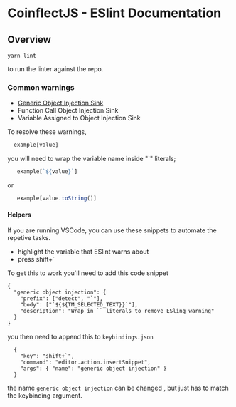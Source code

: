 # CoinflectJS - ESlint Documentation

## Overview

`yarn lint`

to run the linter against the repo.

### Common warnings

* [Generic Object Injection Sink](https://github.com/nodesecurity/eslint-plugin-security/blob/master/docs/the-dangers-of-square-bracket-notation.md)
* Function Call Object Injection Sink
* Variable Assigned to Object Injection Sink

To resolve these warnings,

```js
  example[value]
```

you will need to wrap the variable name inside "`" literals;

```js
   example[`${value}`]
```

or

```js
   example[value.toString()]
```

#### Helpers

If you are running VSCode, you can use these snippets to automate the repetive tasks.

* highlight the variable that ESlint warns about
* press shift+`

To get this to work you'll need to add this code snippet

```
{
  "generic object injection": {
    "prefix": ["detect", "`"],
    "body": ["`${${TM_SELECTED_TEXT}}`"],
    "description": "Wrap in `` literals to remove ESling warning"
  }
}

```

you then need to append this to  `keybindings.json`

```
  {
    "key": "shift+`",
    "command": "editor.action.insertSnippet",
    "args": { "name": "generic object injection" }
  }
```

the name `generic object injection` can be changed , but just has to match the keybinding argument.

